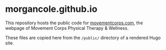 # morgancole.github.io

This repository hosts the public code for [movementcorps.com](https://movementcorps.com), the webpage of Movement Corps Physical Therapy & Wellness.

These files are copied here from the `/public/` directory of a rendered Hugo site. 
